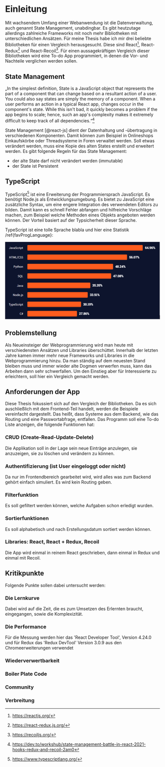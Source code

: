 # Einleitung

Mit wachsendem Umfang einer Webanwendung ist die Datenverwaltung, auch genannt State Management, unabdingbar. 
Es gibt heutzutage allerdings zahlreiche Frameworks mit noch mehr Bibliotheken mit unterschiedlichen Ansätzen. 
Für meine Thesis habe ich mir drei beliebte Bibliotheken für einen Vergleich herausgesucht. Diese sind React[^1], React-Redux[^2] und React-Recoil[^3].
Für einen aussagekräftigen Vergleich dieser Bibliotheken wird eine To-do App programmiert, in denen die Vor- und Nachteile verglichen werden sollen.

## State Management

„In the simplest definition, State is a JavaScript object that represents the part of a component that can change based on a resultant action of a user. You could also say states are simply the memory of a component.
When a user performs an action in a typical React app, changes occur in the component's state. While this isn't bad, it quickly becomes a problem if the app begins to scale; hence, such an app's complexity makes it extremely difficult to keep track of all dependencies.“[^4]

State Management [@react-js] dient der Datenhaltung und -übertragung in verschiedenen Komponenten. Damit können zum Beispiel in Onlineshops Einkaufskörbe oder Threadsysteme in Foren verwaltet werden.
Soll etwas verändert werden, muss eine Kopie des alten States erstellt und erweitert werden. 
Es gibt folgende Regeln für das State Management:
- der alte State darf nicht verändert werden (immutable)
- der State ist Persistent

## TypeScript

TypeScript[^5] ist eine Erweiterung der Programmiersprach JavaScript. Es benötigt Node.js als Entwicklungsumgebung. Es bietet zu JavaScript eine zusätzliche Syntax, um eine engere Integration des verwendeten Editors zu bilden. Damit kann es schnell Fehler abfangen und hilfreiche Vorschläge machen, zum Beispiel welche Methoden eines Objekts angeboten werden können. Der Vorteil basiert auf der Typsicherheit dieser Sprache.

TypeScript ist eine tolle Sprache blabla und hier eine Statistik /ref{favProgLanguage}:

![Beliebteste Programmiersprachen 2021[@stackoverflow]\label{favProgLanguage}](images/SO_fav_prog_lang.PNG)


## Problemstellung

Als Neueinsteiger der Webprogrammierung wird man heute mit verschiedensten Ansätzen und Libraries überschüttet. Innerhalb der letzten Jahre kamen immer mehr neue Frameworks und Libraries in die Webprogrammierung hinzu. Da man ständig auf dem neuesten Stand bleiben muss und immer wieder alte Dogmen verwerfen muss, kann das Arbeiten dann sehr schwerfallen. Um den Einstieg aber für Interessierte zu erleichtern, soll hier ein Vergleich gemacht werden.

## Anforderungen der App

Diese Thesis fokussiert sich auf den Vergleich der Bibliotheken. Da es sich auschließlich mit dem Frontend-Teil handelt, werden die Beispiele vereinfacht dargestellt. Das heißt, dass Systeme aus dem Backend, wie das Routing und eine Passwortabfrage, entfallen.
Das Programm soll eine To-do Liste anzeigen, die folgende Funktionen hat:

### CRUD (Create-Read-Update-Delete)
Die Applikation soll in der Lage sein neue Einträge anzulegen, sie anzuzeigen, sie zu löschen und verändern zu können.

### Authentifizierung (ist User eingeloggt oder nicht)
Da nur im Frontendbereich gearbeitet wird, wird alles was zum Backend gehört einfach simuliert. Es wird kein Routing geben.

### Filterfunktion
Es soll gefiltert werden können, welche Aufgaben schon erledigt wurden.

### Sortierfunktionen
Es soll alphabetisch und nach Erstellungsdatum sortiert werden können.

### Libraries: React, React + Redux, Recoil
Die App wird einmal in reinem React geschrieben, dann einmal in Redux und einmal mit Recoil.

## Kritikpunkte
Folgende Punkte sollen dabei untersucht werden:

### Die Lernkurve
Dabei wird auf die Zeit, die es zum Umsetzen des Erlernten braucht, eingegangen, sowie die Komplexizität.

### Die Performance
Für die Messung werden hier das 'React Developer Tool', Version 4.24.0 und für Redux das 'Redux DevTool' Version 3.0.9 aus den Chromeerweiterungen verwendet

### Wiederverwertbarkeit

### Boiler Plate Code

### Community

### Verbreitung

[^1]: https://reactjs.org/ 
[^2]: https://react-redux.js.org/
[^3]: https://recoiljs.org/
[^4]: https://dev.to/workshub/state-management-battle-in-react-2021-hooks-redux-and-recoil-2am0
[^5]: https://www.typescriptlang.org/


